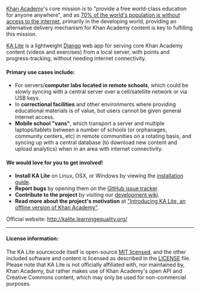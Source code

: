 [Khan Academy](http://www.khanacademy.org/)'s core mission is to "provide a free world-class education for anyone anywhere", and as [70% of the world's population is without access to the internet](http://en.wikipedia.org/wiki/Global_Internet_usage), primarily in the developing world, providing an alternative delivery mechanism for Khan Academy content is key to fulfilling this mission.

[KA Lite](http://kalite.learningequality.org/) is a lightweight [Django](https://www.djangoproject.com/) web app for serving core Khan Academy content (videos and exercises) from a local server, with points and progress-tracking, without needing internet connectivity. 

#### Primary use cases include:
* For servers/**computer labs located in remote schools**, which could be slowly syncing with a central server over a cell/satellite network or via USB keys.
* In **correctional facilities** and other environments where providing educational materials is of value, but users cannot be given general internet access.
* **Mobile school "vans"**, which transport a server and multiple laptops/tablets between a number of schools (or orphanages, community centers, etc) in remote communities on a rotating basis, and syncing up with a central database (to download new content and upload analytics) when in an area with internet connectivity.

#### We would love for you to get involved!
* **Install KA Lite** on Linux, OSX, or Windows by viewing the [installation guide](http://kalitewiki.learningequality.org/installation).
* **Report bugs** by opening them on the [GitHub issue tracker](https://github.com/learningequality/ka-lite/issues).
* **Contribute to the project** by visiting our [development wiki](http://kalitewiki.learningequality.org/development/coding/getting-started).
* **Read more about the project's motivation** at ["Introducing KA Lite, an offline version of Khan Academy"](http://jamiealexandre.com/blog/2012/12/12/ka-lite-offline-khan-academy/).


Official website: http://kalite.learningequality.org/

---
#### License information:

The KA Lite sourcecode itself is open-source [MIT licensed](http://opensource.org/licenses/MIT), and the other included software and content is licensed as described in the [LICENSE](https://raw.github.com/learningequality/ka-lite/master/LICENSE) file. Please note that KA Lite is not officially affiliated with, nor maintained by, Khan Academy, but rather makes use of Khan Academy's open API and Creative Commons content, which may only be used for non-commercial purposes.
